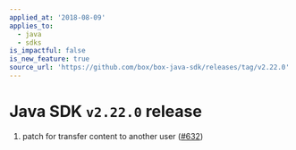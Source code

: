 ```yaml
---
applied_at: '2018-08-09'
applies_to:
  - java
  - sdks
is_impactful: false
is_new_feature: true
source_url: 'https://github.com/box/box-java-sdk/releases/tag/v2.22.0'
---
```


# Java SDK `v2.22.0` release

1. patch for transfer content to another user ([#632](https://github.com/box/box-java-sdk/pull/632))